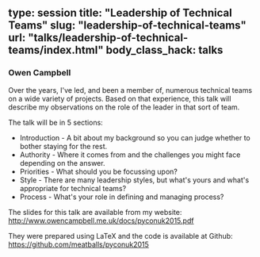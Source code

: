 type: session
title: "Leadership of Technical Teams"
slug: "leadership-of-technical-teams"
url: "talks/leadership-of-technical-teams/index.html"
body_class_hack: talks
---

### Owen Campbell

Over the years, I've led, and been a member of, numerous technical teams on a wide variety of projects. Based on that experience, this talk will describe my observations on the role of the leader in that sort of team.

The talk will be in 5 sections:

* Introduction - A bit about my background so you can judge whether to bother staying for the rest.
* Authority - Where it comes from and the challenges you might face depending on the answer.
* Priorities - What should you be focussing upon?
* Style - There are many leadership styles, but what's yours and what's appropriate for technical teams?
* Process - What's your role in defining and managing process?

The slides for this talk are available from my website: http://www.owencampbell.me.uk/docs/pyconuk2015.pdf

They were prepared using LaTeX and the code is available at Github: https://github.com/meatballs/pyconuk2015
